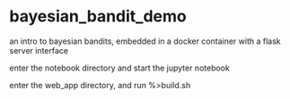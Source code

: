 # bayesian_bandit_demo
an intro to bayesian bandits, embedded in a docker container with a flask server interface

enter the notebook directory and start the jupyter notebook

enter the web_app directory, and run 
%>build.sh


